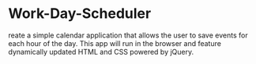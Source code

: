 # Work-Day-Scheduler
reate a simple calendar application that allows the user to save events for each hour of the day. This app will run in the browser and feature dynamically updated HTML and CSS powered by jQuery.
